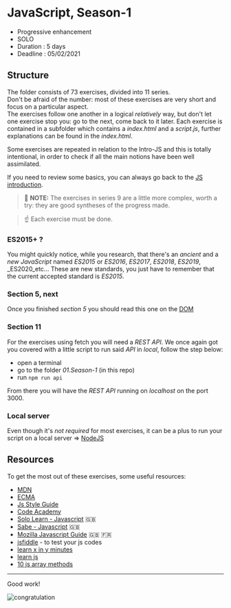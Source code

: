 # JavaScript, Season-1

- Progressive enhancement
- SOLO
- Duration : 5 days
- Deadline : 05/02/2021

## Structure

The folder consists of 73 exercises, divided into 11 series.  
Don't be afraid of the number: most of these exercises are very short and focus on a particular aspect.  
The exercises follow one another in a logical _relatively_ way, but don't let one exercise stop you: go to the next, come back to it later.
Each exercise is contained in a subfolder which contains a _index.html_ and a _script.js_, further explanations can be found in the _index.html_.

Some exercises are repeated in relation to the Intro-JS and this is totally intentional, in order to check if all the main notions have been well assimilated.

If you need to review some basics, you can always go back to the [JS introduction](../../../01.The-Field/05.Intro-JS/readme.md).

> 🤟 **NOTE:** The exercises in series 9 are a little more complex, worth a try: they are good syntheses of the progress made.

> ☝️  Each exercise must be done.

### ES2015+ ?

You might quickly notice, while you research, that there's an _ancient_ and a
_new_ *JavaScript* named _ES2015_ or _ES2016_, _ES2017_, _ES2018_, _ES2019_, _ES2020_etc... These are
new standards, you just have to remember that the current accepted standard is
*ES2015*.

### Section 5, next

Once you finished _section 5_ you should read this one on the [DOM](https://docs.google.com/presentation/d/1mOiPZSugvcweFu5dXtJQn79nSrfJv0SFrJaLKg9d8-g/edit?usp=sharing)

### Section 11

For the exercises using fetch you will need a *REST API*. We once again got you
covered with a little script to run said *API* in *local*, follow the step
below:

* open a terminal
* go to the folder _01.Season-1_ (in this repo)
* run `npm run api`

From there you will have the *REST API* running on _localhost_ on the port 3000.

### Local server

Even though it's _not required_ for most exercises, it can be a plus to run your script on a local server => [NodeJS](https://nodejs.org/en/docs/guides/getting-started-guide/)

## Resources

To get the most out of these exercises, some useful resources:

- [MDN](https://developer.mozilla.org/en-US/docs/Web/JavaScript)
- [ECMA](https://www.ecma-international.org/ecma-262/)
- [Js Style Guide](https://google.github.io/styleguide/jsguide.html)
- [Code Academy](https://www.codecademy.com/learn/introduction-to-javascript)
- [Solo Learn - Javascript](https://www.sololearn.com/Course/JavaScript/) :uk:
- [Sabe - Javascript](https://sabe.io/classes/javascript) :uk:
- [Mozilla Javascript Guide](https://developer.mozilla.org/fr/docs/Web/JavaScript/Guide/Apropos) :uk: :fr:
- [jsfiddle](https://jsfiddle.net/) - to test your js codes
- [learn x in y minutes](https://learnxinyminutes.com/docs/javascript/)
- [learn js](http://www.learn-js.org/)
- [10 js array methods](https://dev.to/frugencefidel/10-javascript-array-methods-you-should-know-4lk3)

* * *

Good work!

![congratulation](congratulation2.gif)
